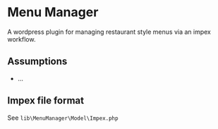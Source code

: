 # Menu Manager

A wordpress plugin for managing restaurant style menus via an impex workflow.

## Assumptions

- ...

## Impex file format

See `lib\MenuManager\Model\Impex.php`
